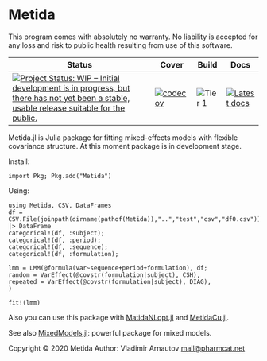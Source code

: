 # Metida

This program comes with absolutely no warranty. No liability is accepted for any loss and risk to public health resulting from use of this software.

| Status | Cover | Build | Docs |
|--------|-------|-------|------|
|[![Project Status: WIP – Initial development is in progress, but there has not yet been a stable, usable release suitable for the public.](https://www.repostatus.org/badges/latest/wip.svg)](https://www.repostatus.org/#wip)|[![codecov](https://codecov.io/gh/PharmCat/Metida.jl/branch/master/graph/badge.svg)](https://codecov.io/gh/PharmCat/Metida.jl)|![Tier 1](https://github.com/PharmCat/Metida.jl/workflows/Tier%201/badge.svg) | [![Latest docs](https://img.shields.io/badge/docs-latest-blue.svg)](https://pharmcat.github.io/Metida.jl/dev/)|

Metida.jl is Julia package for fitting mixed-effects models with flexible covariance structure. At this moment package is in development stage.


Install:

```
import Pkg; Pkg.add("Metida")
```

Using:

```
using Metida, CSV, DataFrames
df = CSV.File(joinpath(dirname(pathof(Metida)),"..","test","csv","df0.csv")) |> DataFrame
categorical!(df, :subject);
categorical!(df, :period);
categorical!(df, :sequence);
categorical!(df, :formulation);

lmm = LMM(@formula(var~sequence+period+formulation), df;
random = VarEffect(@covstr(formulation|subject), CSH),
repeated = VarEffect(@covstr(formulation|subject), DIAG),
)

fit!(lmm)
```

Also you can use this package with [MatidaNLopt.jl](https://github.com/PharmCat/MetidaNLopt.jl) and [MetidaCu.jl](https://github.com/PharmCat/MetidaCu.jl).

See also [MixedModels.jl](https://github.com/JuliaStats/MixedModels.jl): powerful package for mixed models.

Copyright © 2020 Metida Author: Vladimir Arnautov <mail@pharmcat.net>
